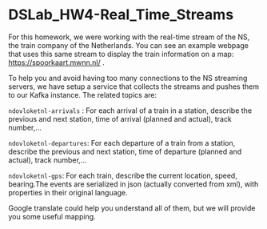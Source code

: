 # DSLab_HW4-Real_Time_Streams

For this homework, we were working with the real-time stream of the NS, the train company of the Netherlands. 
You can see an example webpage that uses this same stream to display the train information on a map:
https://spoorkaart.mwnn.nl/ . 

To help you and avoid having too many connections to the NS streaming servers, we have setup a service that collects the streams and pushes them to our Kafka instance.
The related topics are:

`ndovloketnl-arrivals` : For each arrival of a train in a station, describe the previous and next station, time of arrival (planned and actual), track number,...

`ndovloketnl-departures`: For each departure of a train from a station, describe the previous and next station, time of departure (planned and actual), track number,...

`ndovloketnl-gps`: For each train, describe the current location, speed, bearing.The events are serialized in json (actually converted from xml), with properties in their original language.


Google translate could help you understand all of them, but we will provide you some useful mapping.
